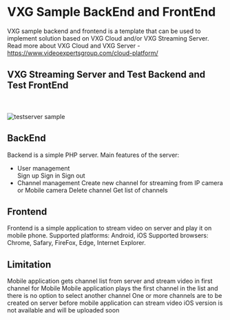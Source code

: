 # VXG Sample BackEnd and FrontEnd

VXG sample backend and frontend is a template that can be used to implement solution based on VXG Cloud and/or VXG Streaming Server.
Read more about VXG Cloud and VXG Server - https://www.videoexpertsgroup.com/cloud-platform/

## VXG Streaming Server and Test Backend and Test FrontEnd

<br>
<br>
<img src="http://www.videoexpertsgroup.com/git/testserver1.png" alt="testserver sample" >
<br>

## BackEnd 

  Backend is a simple PHP server. 
  Main features of the server:
   - User management  
      Sign up
      Sign in 
      Sign out
   - Channel management 
      Create new channel for streaming from IP camera or Mobile camera
      Delete channel
      Get list of channels  

## Frontend 

Frontend is a simple application to stream video on server and play it on mobile phone.
Supported platforms: Android, iOS
Supported browsers: Chrome, Safary, FireFox, Edge, Internet Explorer. 
    
## Limitation
    
Mobile application gets channel list from server and stream video in first channel for Mobile
Mobile application plays the first channel in the list and there is no option to select another channel 
One or more channels are to be created on server before mobile application can stream video
iOS version is not available and will be uploaded soon
   
  
